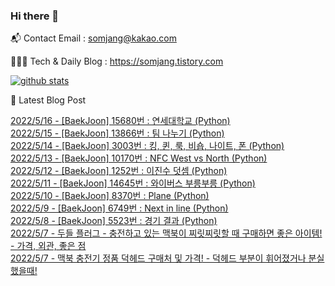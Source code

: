 ### Hi there 👋

📬  Contact Email : somjang@kakao.com

👨🏻‍💻  Tech & Daily Blog : https://somjang.tistory.com

[![github stats](https://github-readme-stats.vercel.app/api?username=SOMJANG&show_icons=true&hide_border=False)](https://somjang.tistory.com)

🤩 Latest Blog Post

[2022/5/16 - [BaekJoon] 15680번 : 연세대학교 (Python)](https://somjang.tistory.com/entry/BaekJoon-15680%EB%B2%88-%EC%97%B0%EC%84%B8%EB%8C%80%ED%95%99%EA%B5%90-Python) <br>
[2022/5/15 - [BaekJoon] 13866번 : 팀 나누기 (Python)](https://somjang.tistory.com/entry/BaekJoon-13866%EB%B2%88-%ED%8C%80-%EB%82%98%EB%88%84%EA%B8%B0-Python) <br>
[2022/5/14 - [BaekJoon] 3003번 : 킹, 퀸, 룩, 비숍, 나이트, 폰 (Python)](https://somjang.tistory.com/entry/BaekJoon-3003%EB%B2%88-%ED%82%B9-%ED%80%B8-%EB%A3%A9-%EB%B9%84%EC%88%8D-%EB%82%98%EC%9D%B4%ED%8A%B8-%ED%8F%B0-Python) <br>
[2022/5/13 - [BaekJoon] 10170번 : NFC West vs North (Python)](https://somjang.tistory.com/entry/BaekJoon-10170%EB%B2%88-NFC-West-vs-North-Python) <br>
[2022/5/12 - [BaekJoon] 1252번 : 이진수 덧셈 (Python)](https://somjang.tistory.com/entry/BaekJoon-1252%EB%B2%88-%EC%9D%B4%EC%A7%84%EC%88%98-%EB%8D%A7%EC%85%88-Python) <br>
[2022/5/11 - [BaekJoon] 14645번 : 와이버스 부릉부릉 (Python)](https://somjang.tistory.com/entry/BaekJoon-14645%EB%B2%88-%EC%99%80%EC%9D%B4%EB%B2%84%EC%8A%A4-%EB%B6%80%EB%A6%89%EB%B6%80%EB%A6%89-Python) <br>
[2022/5/10 - [BaekJoon] 8370번 : Plane (Python)](https://somjang.tistory.com/entry/BaekJoon-8370%EB%B2%88-Plane-Python) <br>
[2022/5/9 - [BaekJoon] 6749번 : Next in line (Python)](https://somjang.tistory.com/entry/BaekJoon-6749%EB%B2%88-Next-in-line-Python) <br>
[2022/5/8 - [BaekJoon] 5523번 : 경기 결과 (Python)](https://somjang.tistory.com/entry/BaekJoon-5523%EB%B2%88-%EA%B2%BD%EA%B8%B0-%EA%B2%B0%EA%B3%BC-Python) <br>
[2022/5/7 - 두들 플러그 - 충전하고 있는 맥북이 찌릿찌릿할 때 구매하면 좋은 아이템! - 가격, 외관, 좋은 점](https://somjang.tistory.com/entry/%EB%91%90%EB%93%A4-%ED%94%8C%EB%9F%AC%EA%B7%B8-%EC%B6%A9%EC%A0%84%ED%95%98%EA%B3%A0-%EC%9E%88%EB%8A%94-%EB%A7%A5%EB%B6%81%EC%9D%B4-%EC%B0%8C%EB%A6%BF%EC%B0%8C%EB%A6%BF%ED%95%A0-%EB%95%8C-%EA%B5%AC%EB%A7%A4%ED%95%98%EB%A9%B4-%EC%A2%8B%EC%9D%80-%EC%95%84%EC%9D%B4%ED%85%9C-%EA%B0%80%EA%B2%A9-%EC%99%B8%EA%B4%80-%EC%A2%8B%EC%9D%80-%EC%A0%90) <br>
[2022/5/7 - 맥북 충전기 정품 덕헤드 구매처 및 가격! - 덕헤드 부분이 휘어졌거나 분실했을때!](https://somjang.tistory.com/entry/%EB%A7%A5%EB%B6%81-%EC%B6%A9%EC%A0%84%EA%B8%B0-%EC%A0%95%ED%92%88-%EB%8D%95%ED%97%A4%EB%93%9C-%EA%B5%AC%EB%A7%A4%EC%B2%98-%EB%B0%8F-%EA%B0%80%EA%B2%A9-%EB%8D%95%ED%97%A4%EB%93%9C-%EB%B6%80%EB%B6%84%EC%9D%B4-%ED%9C%98%EC%96%B4%EC%A1%8C%EA%B1%B0%EB%82%98-%EB%B6%84%EC%8B%A4%ED%96%88%EC%9D%84%EB%95%8C) <br>
